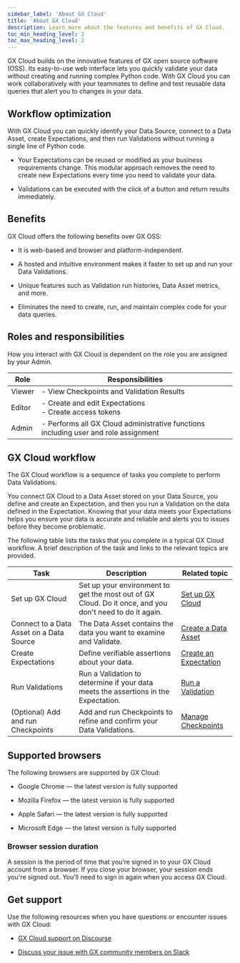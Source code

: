 ```yaml
---
sidebar_label: 'About GX Cloud'
title: 'About GX Cloud'
description: Learn more about the features and benefits of GX Cloud.
toc_min_heading_level: 2
toc_max_heading_level: 2
---
```


GX Cloud builds on the innovative features of GX open source software (OSS). Its easy-to-use web interface lets you quickly validate your data without creating and running complex Python code. With GX Cloud you can work collaboratively with your teammates to define and test reusable data queries that alert you to changes in your data.  

## Workflow optimization

With GX Cloud you can quickly identify your Data Source, connect to a Data Asset, create Expectations, and then run Validations without running a single line of Python code. 

- Your Expectations can be reused or modified as your business requirements change. This modular approach removes the need to create new Expectations every time you need to validate your data.

- Validations can be executed with the click of a button and return results immediately.

## Benefits

GX Cloud offers the following benefits over GX OSS:

- It is web-based and browser and platform-independent.

- A hosted and intuitive environment makes it faster to set up and run your Data Validations.

- Unique features such as Validation run histories, Data Asset metrics, and more.

- Eliminates the need to create, run, and maintain complex code for your data queries.

## Roles and responsibilities

How you interact with GX Cloud is dependent on the role you are assigned by your Admin. 

| Role          | Responsibilities                                  |
|---------------|---------------------------------------------------|
| Viewer        | - View Checkpoints and Validation Results           | 
| Editor        | - Create and edit Expectations<br/>- Create access tokens |
| Admin         | - Performs all GX Cloud administrative functions including user and role assignment |

## GX Cloud workflow

The GX Cloud workflow is a sequence of tasks you complete to perform Data Validations. 

You connect GX Cloud to a Data Asset stored on your Data Source, you define and create an Expectation, and then you run a Validation on the data defined in the Expectation. Knowing that your data meets your Expectations helps you ensure your data is accurate and reliable and alerts you to issues before they become problematic.

The following table lists the tasks that you complete in a typical GX Cloud workflow. A brief description of the task and links to the relevant topics are provided.

| Task                                     | Description                                                        | Related topic               |
|------------------------------------------|--------------------------------------------------------------------|-----------------------------|
| Set up GX Cloud                          | Set up your environment to get the most out of GX Cloud. Do it once, and you don't need to do it again.           | [Set up GX Cloud](/docs/cloud/set_up_gx_cloud)                         | 
| Connect to a Data Asset on a Data Source | The Data Asset contains the data you want to examine and Validate. | [Create a Data Asset](/docs/cloud/data_assets/manage_data_assets#create-a-data-asset)                           | 
| Create Expectations                      | Define verifiable assertions about your data.                       | [Create an Expectation](/docs/cloud/expectations/manage_expectations)                            | 
| Run Validations                          | Run a Validation to determine if your data meets the assertions in the Expectation.                       | [Run a Validation](/docs/cloud/validations/manage_validations)                            |
| (Optional) Add and run Checkpoints       | Add and run Checkpoints to refine and confirm your Data Validations. | [Manage Checkpoints](/docs/cloud/checkpoints/manage_checkpoints.md)                            |

## Supported browsers

The following browsers are supported by GX Cloud:

- Google Chrome — the latest version is fully supported

- Mozilla Firefox — the latest version is fully supported

- Apple Safari — the latest version is fully supported

- Microsoft Edge — the latest version is fully supported

### Browser session duration

A session is the period of time that you’re signed in to your GX Cloud account from a browser. If you close your browser, your session ends you're signed out. You'll need to sign in again when you access GX Cloud.

## Get support

Use the following resources when you have questions or encounter issues with GX Cloud:

- [GX Cloud support on Discourse](https://discourse.greatexpectations.io/c/cloud-support/17)

- [Discuss your issue with GX community members on Slack](https://greatexpectationstalk.slack.com/archives/CUTCNHN82)


